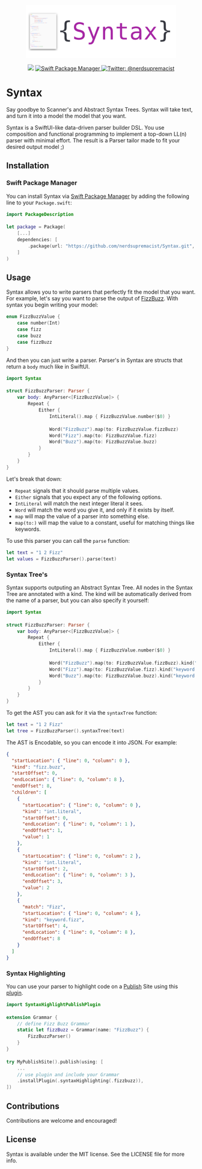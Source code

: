 <p align="center">
    <img src="logo.png" width="400" max-width="90%" alt="Publish" />
</p>

<p align="center">
    <img src="https://img.shields.io/badge/Swift-5.3-orange.svg" />
    <a href="https://swift.org/package-manager">
        <img src="https://img.shields.io/badge/swiftpm-compatible-brightgreen.svg?style=flat" alt="Swift Package Manager" />
    </a>
    <a href="https://twitter.com/nerdsupremacist">
        <img src="https://img.shields.io/badge/twitter-@nerdsupremacist-blue.svg?style=flat" alt="Twitter: @nerdsupremacist" />
    </a>
</p>

# Syntax

Say goodbye to Scanner's and Abstract Syntax Trees. Syntax will take text, and turn it into a model the model that you want.

Syntax is a SwiftUI-like data-driven parser builder DSL. You use composition and functional programming to implement a top-down LL(n) parser with minimal effort.
The result is a Parser tailor made to fit your desired output model ;)

## Installation
### Swift Package Manager

You can install Syntax via [Swift Package Manager](https://swift.org/package-manager/) by adding the following line to your `Package.swift`:

```swift
import PackageDescription

let package = Package(
    [...]
    dependencies: [
        .package(url: "https://github.com/nerdsupremacist/Syntax.git", from: "0.2.0")
    ]
)
```

## Usage

Syntax allows you to write parsers that perfectly fit the model that you want.
For example, let's say you want to parse the output of [FizzBuzz](https://en.wikipedia.org/wiki/Fizz_buzz). 
With syntax you begin writing your model:

```swift
enum FizzBuzzValue {
    case number(Int)
    case fizz
    case buzz
    case fizzBuzz
}
```

And then you can just write a parser. Parser's in Syntax are structs that return a `body` much like in SwiftUI.

```swift
import Syntax

struct FizzBuzzParser: Parser {
    var body: AnyParser<[FizzBuzzValue]> {
        Repeat {
            Either {
                IntLiteral().map { FizzBuzzValue.number($0) }

                Word("FizzBuzz").map(to: FizzBuzzValue.fizzBuzz)
                Word("Fizz").map(to: FizzBuzzValue.fizz)
                Word("Buzz").map(to: FizzBuzzValue.buzz)
            }
        }
    }
}
```

Let's break that down:

- `Repeat` signals that it should parse multiple values.
- `Either` signals that you expect any of the following options.
- `IntLiteral` will match the next integer literal it sees.
- `Word` will match the word you give it, and only if it exists by itself.
- `map` will map the value of a parser into something else.
- `map(to:)` will map the value to a constant, useful for matching things like keywords.

To use this parser you can call the `parse` function:

```swift
let text = "1 2 Fizz"
let values = FizzBuzzParser().parse(text)
```

### Syntax Tree's

Syntax supports outputing an Abstract Syntax Tree. All nodes in the Syntax Tree are annotated with a kind. The kind will be automatically derived from the name of a parser, but you can also specify it yourself:

```swift
import Syntax

struct FizzBuzzParser: Parser {
    var body: AnyParser<[FizzBuzzValue]> {
        Repeat {
            Either {
                IntLiteral().map { FizzBuzzValue.number($0) }

                Word("FizzBuzz").map(to: FizzBuzzValue.fizzBuzz).kind("keyword.fizzbuzz")
                Word("Fizz").map(to: FizzBuzzValue.fizz).kind("keyword.fizz")
                Word("Buzz").map(to: FizzBuzzValue.buzz).kind("keyword.buzz")
            }
        }
    }
}
```

To get the AST you can ask for it via the `syntaxTree` function:

```swift
let text = "1 2 Fizz"
let tree = FizzBuzzParser().syntaxTree(text)
```

The AST is Encodable, so you can encode it into JSON. For example:

```json
{
  "startLocation": { "line": 0, "column": 0 },
  "kind": "fizz.buzz",
  "startOffset": 0,
  "endLocation": { "line": 0, "column": 8 },
  "endOffset": 8,
  "children": [
    {
      "startLocation": { "line": 0, "column": 0 },
      "kind": "int.literal",
      "startOffset": 0,
      "endLocation": { "line": 0, "column": 1 },
      "endOffset": 1,
      "value": 1
    },
    {
      "startLocation": { "line": 0, "column": 2 },
      "kind": "int.literal",
      "startOffset": 2,
      "endLocation": { "line": 0, "column": 3 },
      "endOffset": 3,
      "value": 2
    },
    {
      "match": "Fizz",
      "startLocation": { "line": 0, "column": 4 },
      "kind": "keyword.fizz",
      "startOffset": 4,
      "endLocation": { "line": 0, "column": 8 },
      "endOffset": 8
    }
  ]
}
```

### Syntax Highlighting

You can use your parser to highlight code on a [Publish](https://github.com/JohnSundell/Publish) Site using this [plugin](https://github.com/nerdsupremacist/syntax-highlight-publish-plugin).


```swift
import SyntaxHighlightPublishPlugin

extension Grammar {
    // define Fizz Buzz Grammar
    static let fizzBuzz = Grammar(name: "FizzBuzz") {
        FizzBuzzParser()
    }
}

try MyPublishSite().publish(using: [
    ...
    // use plugin and include your Grammar
    .installPlugin(.syntaxHighlighting(.fizzbuzz)),
])
```

## Contributions
Contributions are welcome and encouraged!

## License
Syntax is available under the MIT license. See the LICENSE file for more info.
